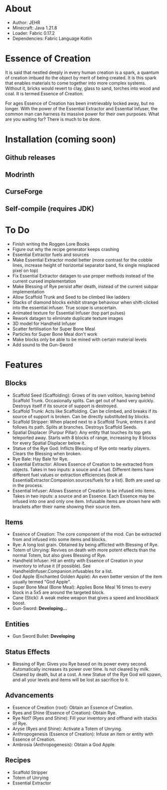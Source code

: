 # About
- Author: JEHR
- Minecraft: Java 1.21.8
- Loader: Fabric 0.17.2
- Dependencies: Fabric Language Kotlin

# Essence of Creation
It is said that nestled deeply in every human creation is a spark, a quantum of creation imbued ito the object by merit of being created. It is this spark that enables materials to come together into more complex systems. Without it, bricks would revert to clay, glass to sand, torches into wood and coal. It is termed Essence of Creation.

For ages Essence of Creation has been irretrievably locked away, but no longer. With the power of the Essential Extractor and Essential Infuser, the common man can harness its massive power for their own purposes. What are you waiting for? There is much to be done.

# Installation (coming soon)
## Github releases
## Modrinth
## CurseForge
## Self-compile (requires JDK)

# To Do
- Finish writing the Roggen Lore Books
- Figure out why the recipe generator keeps crashing
- Essential Extractor fuels and sources
- Make Essential Extractor model better (more contrast for the cobble lines, increase height of horizontal separator band, fix single misplaced pixel on top)
- Fix Essential Extractor datagen to use proper methods instead of the current cursed implementation
- Make Blessing of Rye persist after death, instead of the current subpar implementation
- Allow Scaffold Trunk and Seed to be climbed like ladders
- Stacks of diamond blocks exhibit strange behaviour when shift-clicked into the essential infuser. True scope is unscertain.
- Animated texture for Essential Infuser (top part pulses)
- Rework datagen to eliminate duplicate texture images
- 3D model for Handheld Infuser
- Scatter fertilisation for Super Bone Meal
- Particles for Super Bone Meal don't work
- Make blocks only be able to be mined with certain material levels
- Add sound to the Gun-Sword

# Features
## Blocks
- Scaffold Seed (Scaffolding): Grows of its own volition, leaving behind Scaffold Trunk. Occasionally splits. Can get out of hand very quickly. Destroys itself if its source of support is destroyed.
- Scaffold Trunk: Acts like Scaffolding. Can be climbed, and breaks if its source of support is broken. Can be directly substituted by blocks.
- Scaffold Stripper: When placed next to a Scaffold Trunk, enters it and follows its path. Splits at branches. Destroys Scaffold Seeds.
- Spatial Displacer (Purpur Pillar): Any entity that touches its top gets teleported away. Starts with 8 blocks of range, increasing by 8 blocks for every Spatial Displacer below it.
- Statue of the Rye God: Inflicts Blessing of Rye onto nearby players. Clears the Blessing when broken.
- Rye Bale: Hay Bale for Rye.
- Essential Extractor: Allows Essence of Creation to be extracted from objects. Takes in two inputs: a souce and a fuel. Different items have different fuel values or extraction efficiencies (look at EssentialExtractor.Companion.sources/fuels for a list). Both are used up in the process.
- Essential Infuser: Allows Essence of Creation to be infused into items. Takes in two inputs: a source and an Essence. Each Essence may be infused into one and only one item. Infusable items are shown here with brackets after thieir name showing their source item.
## Items
- Essence of Creation: The core component of the mod. Can be extracted from and infused into some items and blocks.
- Rye: A long lost grain. Obtained by being afflicted with Blessing of Rye.
- Totem of Unrying: Revives on death with more potent effects than the normal Totem, but also gives Blessing of Rye.
- Handheld Infuser: Hit an entity with Essence of Creation in your inventory to infuse it (if possible). See HandheldInfuser.Companion.infusables for a list.
- God Apple (Enchanted Golden Apple): An even better version of the item usually termed "God Apple".
- Super Bone Meal (Bone Meal): Applies Bone Meal 16 times to every block in a 5x5 are around the targeted block.
- Cane (Stick): A weak melee weapon that gives a speed and knockback boost.
- Gun-Sword: **Developing...**
## Entities
- Gun Sword Bullet: **Developing**
## Status Effects
- Blessing of Rye: Gives you Rye based on its power every second. Automatically increases its power over time. Is not cleared by milk. Cleared by death, but at a cost. A new Statue of the Rye God will spawn, and all your levels and items will be lost as sacrifice to it.
## Advancements
- Essence of Creation (root): Obtain an Essence of Creation.
- Ryes and Shine (Essence of Creation): Obtain Rye.
- Rye Not? (Ryes and Shine): Fill your inventory and offhand with stacks of Rye.
- Aryse (Ryes and Shine): Activate a Totem of Unrying.
- Anthropogenesis (Essence of Creation): Infuse an item or entity with Essence of Creation.
- Ambrosia (Anthropogenesis): Obtain a God Apple.
## Recipes
- Scaffold Stripper
- Totem of Unrying
- Essential Extractor